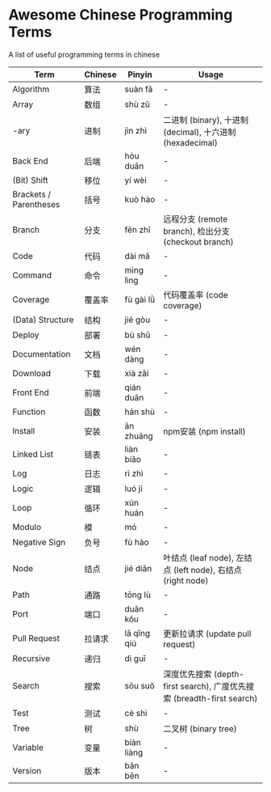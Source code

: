 # Awesome Chinese Programming Terms
A list of useful programming terms in chinese

| Term | Chinese | Pinyin | Usage |
| - | - | - | - |
| Algorithm | 算法 | suàn fǎ | - |
| Array | 数组 | shù zǔ | - |
| -ary | 进制 | jìn zhì | 二进制 (binary), 十进制 (decimal), 十六进制 (hexadecimal) |
| Back End | 后端 | hòu duān | - |
| (Bit) Shift | 移位 | yí wèi | - |
| Brackets / Parentheses | 括号 | kuò hào | - |
| Branch | 分支 | fēn zhī | 远程分支 (remote branch), 检出分支 (checkout branch) |
| Code | 代码 | dài mǎ | - |
| Command | 命令 | mìng lìng | - |
| Coverage | 覆盖率 | fù gài lǜ | 代码覆盖率 (code coverage) |
| (Data) Structure | 结构 | jié gòu | - |
| Deploy | 部署 | bù shǔ | - |
| Documentation | 文档 | wén dàng | - |
| Download | 下载 | xià zǎi | - |
| Front End | 前端 | qián duān | - |
| Function | 函数 | hán shù | - |
| Install | 安装 | ān zhuānɡ | npm安装 (npm install) |
| Linked List | 链表 | liàn biǎo | - |
| Log | 日志 | rì zhì | - |
| Logic | 逻辑 | luó jí | - |
| Loop | 循环 | xún huán | - |
| Modulo | 模 | mó | - |
| Negative Sign | 负号 | fù hào | - |
| Node | 结点 | jié diǎn | 叶结点 (leaf node), 左结点 (left node), 右结点 (right node) |
| Path | 通路 | tōng lù | - |
| Port | 端口 | duān kǒu | - |
| Pull Request | 拉请求 | lā qǐng qiú | 更新拉请求 (update pull request) |
| Recursive | 递归 | dì guī | - |
| Search | 搜索 | sōu suǒ | 深度优先搜索 (depth-first search), 广度优先搜索 (breadth-first search) |
| Test | 测试 | cè shì | - |
| Tree | 树 | shù | 二叉树 (binary tree) |
| Variable | 变量 | biàn liàng | - |
| Version | 版本 | bǎn běn | - |
